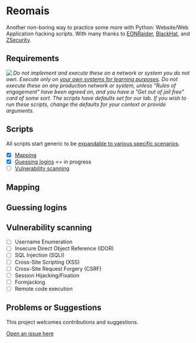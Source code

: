 # Reomais

Another non-boring way to practice some more with Python: Website/Web Application hacking scripts.
With many thanks to [EONRaider](https://github.com/EONRaider), [BlackHat](https://www.blackhat.com/), and [ZSecurity](https://zsecurity.org/).

## Requirements

<img align="left" src="https://github.com/tymyrddin/darkest-forest/blob/main/assets/images/warning.png">_Do not implement and execute these on a network or system you do not own. Execute only on [your own systems for learning purposes](https://github.com/tymyrddin/ymrir/wiki). Do not execute these on any production network or system, unless "Rules of engagement" have been agreed on, and you have a "Get out of jail free" card of some sort. The scripts have defaults set for our lab. If you wish to run these scripts, change the defaults for your context or provide arguments._

## Scripts

All scripts start generic to be [expandable to various specific scenarios](https://github.com/tymyrddin/reomais/wiki).

- [x] [Mapping](mapping)
- [x] [Guessing logins](guessing)           <= in progress
- [ ] [Vulnerability scanning](scanning)

## Mapping

## Guessing logins

## Vulnerability scanning

- [ ] Username Enumeration 
- [ ] Insecure Direct Object Reference (IDOR)
- [ ] SQL Injection (SQLI)
- [ ] Cross-Site Scripting (XSS)
- [ ] Cross-Site Request Forgery (CSRF)
- [ ] Session Hijacking/Fixation
- [ ] Formjacking
- [ ] Remote code execution

## Problems or Suggestions

This project welcomes contributions and suggestions. 

[Open an issue here](https://github.com/tymyrddin/reomais/issues)